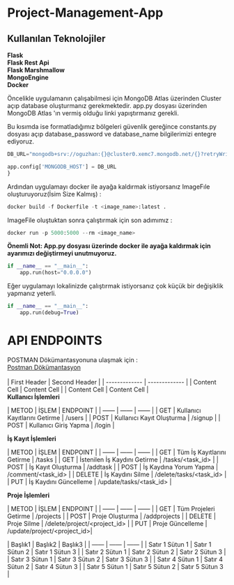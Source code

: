 # Project-Management-App
## Kullanılan Teknolojiler 
**Flask** <br/>
**Flask Rest Api** <br/>
**Flask Marshmallow** <br/>
**MongoEngine** <br/>
**Docker** <br/>

Öncelikle uygulamanın çalışabilmesi için MongoDB Atlas üzerinden Cluster açıp database oluşturmanız gerekmektedir.
app.py dosyası üzerinden  MongoDB Atlas 'ın vermiş olduğu linki yapıştırmanız gerekli.



Bu kısımda ise formatladığımız bölgeleri güvenlik gereğince constants.py dosyası açıp database_password ve database_name bilgilerimizi entegre ediyoruz.
```python
DB_URL="mongodb+srv://oguzhan:{}@cluster0.xemc7.mongodb.net/{}?retryWrites=true&w=majority".format(database_password,database_name)

app.config['MONGODB_HOST'] = DB_URL
}
```

Ardından uygulamayı docker ile ayağa kaldırmak istiyorsanız ImageFıle oluşturuyoruz(İsim Size Kalmış) :

```python
docker build -f Dockerfile -t <image_name>:latest . 
```

ImageFile oluştuktan sonra çalıştırmak için son adımımız :

```python
docker run -p 5000:5000 --rm <image_name>
```

**Önemli Not: App.py dosyası üzerinde docker ile ayağa kaldırmak için ayarımızı değiştirmeyi unutmuyoruz.**

```python
if __name__ == "__main__":
    app.run(host="0.0.0.0") 
```

Eğer uygulamayı lokalinizde çalıştırmak istiyorsanız çok küçük bir değişiklik yapmanız yeterli.

```python
if __name__ == "__main__":
    app.run(debug=True) 
```

# API ENDPOINTS

POSTMAN Dökümantasyonuna ulaşmak için : <br/>
[Postman Dökümantasyon](https://documenter.getpostman.com/view/14844311/TzCV3QDL) <br/>
<br/>
| First Header  | Second Header |
| ------------- | ------------- |
| Content Cell  | Content Cell  |
| Content Cell  | Content Cell  |
<br/>
**Kullanıcı İşlemleri**
<br/>

| METOD | İŞLEM | ENDPOINT |
| —— | —— | —— |
| GET | Kullanıcı Kayıtlarını Getirme | /users |
| POST | Kullanıcı Kayıt Oluşturma | /signup |
| POST | Kullanıcı Giriş Yapma | /login |

**İş Kayıt İşlemleri**

| METOD | İŞLEM | ENDPOINT |
| —— | —— | —— |
| GET |  Tüm İş Kayıtlarını Getirme | /tasks |
| GET |  İstenilen İş Kaydını Getirme | /tasks/<task_id> |
| POST | İş Kayıt Oluşturma | /addtask |
| POST | İş Kaydına Yorum Yapma | /comment/<task_id> |
| DELETE | İş Kaydını Silme | /delete/tasks/<task_id> |
| PUT | İş Kaydını Güncelleme | /update/tasks/<task_id> |


**Proje İşlemleri**

| METOD | İŞLEM | ENDPOINT |
| —— | —— | —— |
| GET | Tüm Projeleri Getirme | /projects |
| POST | Proje Oluşturma | /addprojects |
| DELETE | Proje Silme | /delete/project/<project_id>  |
| PUT | Proje Güncelleme | /update/project/<project_id>|


| Başlık1 | Başlık2 | Başlık3 |
| —— | —— | —— |
| Satır 1 Sütun 1 | Satır 1 Sütun 2 | Satır 1 Sütun 3 |
| Satır 2 Sütun 1 | Satır 2 Sütun 2 | Satır 2 Sütun 3 |
| Satır 3 Sütun 1 | Satır 3 Sütun 2 | Satır 3 Sütun 3 |
| Satır 4 Sütun 1 | Satır 4 Sütun 2 | Satır 4 Sütun 3 |
| Satır 5 Sütun 1 | Satır 5 Sütun 2 | Satır 5 Sütun 3 |